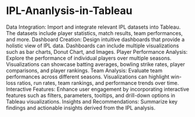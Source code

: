# IPL-Ananlysis-in-Tableau
Data Integration: Import and integrate relevant IPL datasets into Tableau. The datasets include player statistics, match results, team performances, and more.
Dashboard Creation: Design intuitive dashboards that provide a holistic view of IPL data. Dashboards can include multiple visualizations such as bar charts, Donut Chart, and Images.
Player Performance Analysis: Explore the performance of individual players over multiple seasons. Visualizations can showcase batting averages, bowling strike rates, player comparisons, and player rankings.
Team Analysis: Evaluate team performances across different seasons. Visualizations can highlight win-loss ratios, run rates, team rankings, and performance trends over time.
Interactive Features: Enhance user engagement by incorporating interactive features such as filters, parameters, tooltips, and drill-down options in Tableau visualizations.
Insights and Recommendations: Summarize key findings and actionable insights derived from the IPL analysis.
